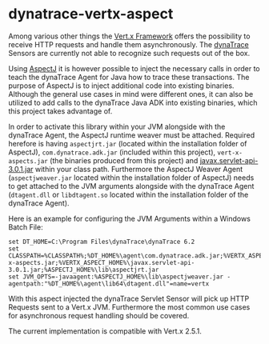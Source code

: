# dynatrace-vertx-aspect
Among various other things the [Vert.x Framework](http://www.vertx.io) offers the possibility to receive HTTP requests and handle them asynchronously. The [dynaTrace](http://www.dynatrace.com) Sensors are currently not able to recognize such requests out of the box.

Using [AspectJ](https://eclipse.org/aspectj) it is however possible to inject the necessary calls in order to teach the dynaTrace Agent for Java how to trace these transactions.
The purpose of AspectJ is to inject additional code into existing binaries. Although the general use cases in mind were different ones, it can also be utilized to add calls to the dynaTrace Java ADK into existing binaries, which this project takes advantage of.

In order to activate this library within your JVM alongside with the dynaTrace Agent, the AspectJ runtime weaver must be attached. Required herefore is having `aspectjrt.jar` (located within the installation folder of AspectJ), `com.dynatrace.adk.jar` (included within this project), `vert-x-aspects.jar` (the binaries produced from this project) and
[javax.servlet-api-3.0.1.jar](http://mvnrepository.com/artifact/javax.servlet/javax.servlet-api/3.0.1) within your class path.
Furthermore the AspectJ Weaver Agent (`aspectjweaver.jar` located within the installation folder of AspectJ) needs to get attached to the JVM arguments alongside with the dynaTrace Agent (`dtagent.dll` or `libdtagent.so` located within the installation folder of the dynaTrace Agent).

Here is an example for configuring the JVM Arguments within a Windows Batch File:
```
set DT_HOME=C:\Program Files\dynaTrace\dynaTrace 6.2
set CLASSPATH=%CLASSPATH%;%DT_HOME%\agent\com.dynatrace.adk.jar;%VERTX_ASPECT_HOME%\vert-x-aspects.jar;%VERTX_ASPECT_HOME%\javax.servlet-api-3.0.1.jar;%ASPECTJ_HOME%\lib\aspectjrt.jar
set JVM_OPTS=-javaagent:%ASPECTJ_HOME%\lib\aspectjweaver.jar -agentpath:"%DT_HOME%\agent\lib64\dtagent.dll"=name=vertx
```

With this aspect injected the dynaTrace Servlet Sensor will pick up HTTP Requests sent to a Vert.x JVM. Furthermore the most common use cases for asynchronous request handling should be covered.

The current implementation is compatible with Vert.x 2.5.1.
